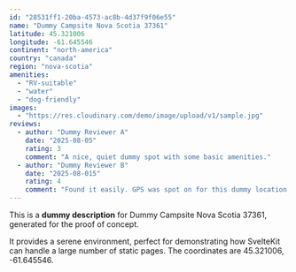```yaml
---
id: "28531ff1-20ba-4573-ac8b-4d37f9f06e55"
name: "Dummy Campsite Nova Scotia 37361"
latitude: 45.321006
longitude: -61.645546
continent: "north-america"
country: "canada"
region: "nova-scotia"
amenities:
  - "RV-suitable"
  - "water"
  - "dog-friendly"
images:
  - "https://res.cloudinary.com/demo/image/upload/v1/sample.jpg"
reviews:
  - author: "Dummy Reviewer A"
    date: "2025-08-05"
    rating: 3
    comment: "A nice, quiet dummy spot with some basic amenities."
  - author: "Dummy Reviewer B"
    date: "2025-08-015"
    rating: 4
    comment: "Found it easily. GPS was spot on for this dummy location."
---
```


This is a **dummy description** for Dummy Campsite Nova Scotia 37361, generated for the proof of concept.

It provides a serene environment, perfect for demonstrating how SvelteKit can handle a large number of static pages. The coordinates are 45.321006, -61.645546.
